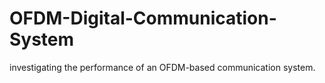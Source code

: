 # OFDM-Digital-Communication-System
investigating the performance of an OFDM-based communication system.
